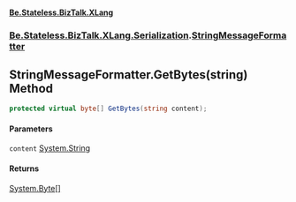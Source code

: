 #### [Be.Stateless.BizTalk.XLang](README.md 'README')
### [Be.Stateless.BizTalk.XLang.Serialization](Be.Stateless.BizTalk.XLang.Serialization.md 'Be.Stateless.BizTalk.XLang.Serialization').[StringMessageFormatter](StringMessageFormatter.md 'Be.Stateless.BizTalk.XLang.Serialization.StringMessageFormatter')

## StringMessageFormatter.GetBytes(string) Method

```csharp
protected virtual byte[] GetBytes(string content);
```
#### Parameters

<a name='Be.Stateless.BizTalk.XLang.Serialization.StringMessageFormatter.GetBytes(string).content'></a>

`content` [System.String](https://docs.microsoft.com/en-us/dotnet/api/System.String 'System.String')

#### Returns
[System.Byte](https://docs.microsoft.com/en-us/dotnet/api/System.Byte 'System.Byte')[[]](https://docs.microsoft.com/en-us/dotnet/api/System.Array 'System.Array')